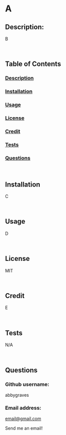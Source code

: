 
  # A

  ## **Description:**
  B
  
  <br/>
  
  ## **Table of Contents**
  ### [Description](#Description)
  ### [Installation](#Installation)
  ### [Usage](#Usage)
  ### [License](#License)
  ### [Credit](#Credit)
  ### [Tests](#Tests)
  ### [Questions](#Questions)
  
  <br/>
  
  ## **Installation**
  C
  
  <br/>
  
  ## **Usage**
  D
  
  <br/>
  
  ## **License**
  MIT
  
  <br/>
  
  ## **Credit**
  E
  
  <br/>
  
  ## **Tests**
  N/A
  
  <br/>
  
  ## **Questions**
  ### Github username: 
   abbygraves
  ### Email address: 
  email@gmail.com
  
  Send me an email!
